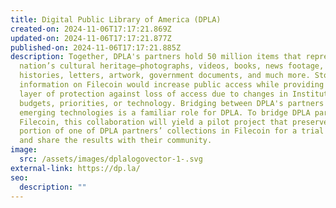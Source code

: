 ```yaml
---
title: Digital Public Library of America (DPLA)
created-on: 2024-11-06T17:17:21.869Z
updated-on: 2024-11-06T17:17:21.877Z
published-on: 2024-11-06T17:17:21.885Z
description: Together, DPLA's partners hold 50 million items that represent our
  nation’s cultural heritage—photographs, videos, books, news footage, oral
  histories, letters, artwork, government documents, and much more. Storing this
  information on Filecoin would increase public access while providing an extra
  layer of protection against loss of access due to changes in Institutional
  budgets, priorities, or technology. Bridging between DPLA's partners and
  emerging technologies is a familiar role for DPLA. To bridge DPLA partners to
  Filecoin, this collaboration will yield a pilot project that preserves a
  portion of one of DPLA partners’ collections in Filecoin for a trial period
  and share the results with their community.
image:
  src: /assets/images/dplalogovector-1-.svg
external-link: https://dp.la/
seo:
  description: ""
---
```

